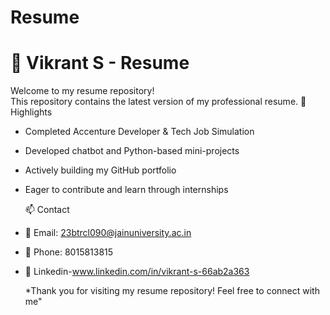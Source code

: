 # Resume

# 📝 Vikrant S - Resume
  Welcome to my resume repository!  
This repository contains the latest version of my professional resume.
📌 Highlights

- Completed Accenture Developer & Tech Job Simulation
- Developed chatbot and Python-based mini-projects
- Actively building my GitHub portfolio
- Eager to contribute and learn through internships

   📫 Contact

- 📧 Email: 23btrcl090@jainuniversity.ac.in  
- 📱 Phone: 8015813815
- 🔗 Linkedin-www.linkedin.com/in/vikrant-s-66ab2a363


  *Thank you for visiting my resume repository! Feel free to connect with me"
